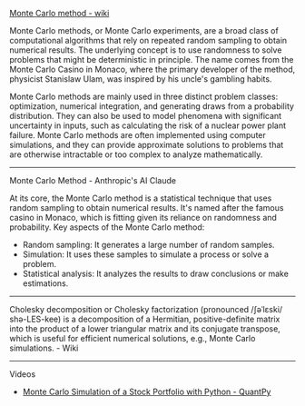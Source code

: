 [Monte Carlo method - wiki](https://en.wikipedia.org/wiki/Monte_Carlo_method)

Monte Carlo methods, or Monte Carlo experiments, are a broad class of computational algorithms that rely on repeated random sampling to obtain numerical results.
The underlying concept is to use randomness to solve problems that might be deterministic in principle. The name comes from the Monte Carlo Casino in Monaco,
where the primary developer of the method, physicist Stanislaw Ulam, was inspired by his uncle's gambling habits.

Monte Carlo methods are mainly used in three distinct problem classes: optimization, numerical integration, and generating draws from a probability distribution.
They can also be used to model phenomena with significant uncertainty in inputs, such as calculating the risk of a nuclear power plant failure. Monte Carlo methods
are often implemented using computer simulations, and they can provide approximate solutions to problems that are otherwise intractable or too complex to analyze mathematically.

- - - -

Monte Carlo Method - Anthropic's AI Claude 

At its core, the Monte Carlo method is a statistical technique that uses random sampling to obtain numerical results. It's named after the famous casino in Monaco, which is fitting given its reliance on randomness and probability.
Key aspects of the Monte Carlo method:

* Random sampling: It generates a large number of random samples.
* Simulation: It uses these samples to simulate a process or solve a problem.
* Statistical analysis: It analyzes the results to draw conclusions or make estimations.

- - - -

Cholesky decomposition or Cholesky factorization (pronounced /ʃəˈlɛski/ shə-LES-kee) is a decomposition of a Hermitian, positive-definite matrix into the product of a lower triangular matrix and its conjugate transpose, which is useful for efficient numerical solutions, e.g., Monte Carlo simulations. - Wiki

- - - -

Videos
* [Monte Carlo Simulation of a Stock Portfolio with Python - QuantPy](https://youtu.be/6-dhdMDiYWQ?si=EOyFQw5JjJx1Hl-0)

